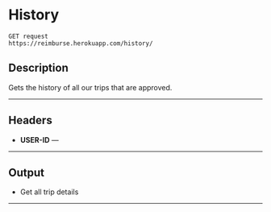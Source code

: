 # History

    GET request
    https://reimburse.herokuapp.com/history/

## Description
Gets the history of all our trips that are approved.

***

## Headers 

- **USER-ID** — <pk field of user> 
    
***

## Output

- Get all trip details

***
